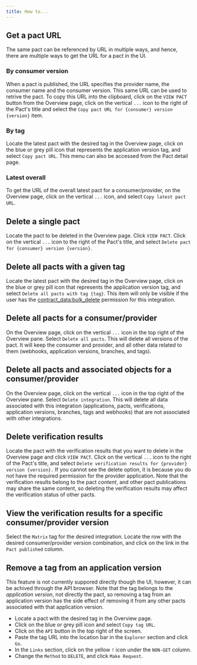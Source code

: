 ```yaml
---
title: How to...
---
```


## Get a pact URL

The same pact can be referenced by URL in multiple ways, and hence, there are multiple ways to get the URL for a pact in the UI.

### By consumer version

When a pact is published, the URL specifies the provider name, the consumer name and the consumer version. This same URL can be used to retrive the pact. To copy this URL into the clipboard, click on the `VIEW PACT` button from the Overview page, click on the vertical `...` icon to the right of the Pact's title and select the `Copy pact URL for {consumer} version {version}` item.

### By tag

Locate the latest pact with the desired tag in the Overview page, click on the blue or grey pill icon that represents the application version tag, and select `Copy pact URL`. This menu can also be accessed from the Pact detail page.

### Latest overall

To get the URL of the overall latest pact for a consumer/provider, on the Overview page, click on the vertical `...` icon, and select `Copy latest pact URL`.

## Delete a single pact

Locate the pact to be deleted in the Overview page. Click `VIEW PACT`. Click on the vertical `...` icon to the right of the Pact's title, and select `Delete pact for {consumer} version {version}`.

## Delete all pacts with a given tag

Locate the latest pact with the desired tag in the Overview page, click on the blue or grey pill icon that represents the application version tag, and select `Delete all pacts with tag {tag}`. This item will only be visible if the user has the [contract_data:bulk_delete](/docs/permissions#contract_databulk_delete) permission for this integration.

## Delete all pacts for a consumer/provider

On the Overview page, click on the vertical `...` icon in the top right of the Overview pane. Select `Delete all pacts`. This will delete all versions of the pact. It will keep the consumer and provider, and all other data related to them (webhooks, application versions, branches, and tags).

## Delete all pacts and associated objects for a consumer/provider

On the Overview page, click on the vertical `...` icon in the top right of the Overview pane. Select `Delete integration`. This will delete all data associated with this integration (applications, pacts, verifications, application versions, branches, tags and webhooks) that are not associated with other integrations.

## Delete verification results

Locate the pact with the verification results that you want to delete in the Overview page and click `VIEW PACT`. Click on the vertical `...` icon to the right of the Pact's title, and select `Delete verification results for {provider} version {version}.` If you cannot see the delete option, it is because you do not have the required permission for the provider application. Note that the verification results belong to the pact _content_, and other pact publications may share the same content, so deleting the verification results may affect the verification status of other pacts.

## View the verification results for a specific consumer/provider version

Select the `Matrix` tag for the desired integration. Locate the row with the desired consumer/provider version combination, and click on the link in the `Pact published` column.

## Remove a tag from an application version

This feature is not currently suppored directly though the UI, however, it can be achived through the API browser. Note that the tag belongs to the _application version_, not directly the pact, so removing a tag from an application version has the side effect of removing it from any other pacts associated with that application version.

- Locate a pact with the desired tag in the Overview page.
- Click on the blue or grey pill icon and select `Copy tag URL`.
- Click on the `API` button in the top right of the screen.
- Paste the tag URL into the location bar in the `Explorer` section and click `Go`.
- In the `Links` section, click on the yellow `!` icon under the `NON-GET` column.
- Change the `Method` to `DELETE`, and click `Make Request`.
